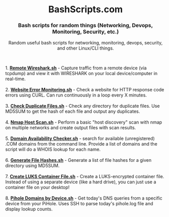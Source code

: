 <h1 align="center">BashScripts.com</h1>

<h3 align="center">Bash scripts for random things (Networking, Devops, Monitoring, Security, etc.)</h3>

  <p align="center">
    Random useful bash scripts for networking, monitoring, devops, security, and other Linux/CLI things.
    <br />

  </p>
</div>

<br>

<p align="left">
1. <strong><a href="https://github.com/BashScripts-com/bashscripts/blob/main/Remote_Wireshark.sh">Remote Wireshark.sh</a></strong> - Capture traffic from a remote device (via tcpdump) and view it with WIRESHARK on your local device/computer in real-time. 
  <br><br>
2. <strong><a href="https://github.com/BashScripts-com/bashscripts/blob/main/Website_Error_Monitoring.sh">Website Error Monitoring.sh</a></strong> - Check a website for HTTP response code errors using CURL. Can run continuously in a loop every X minutes. 
  <br><br>
3. <strong><a href="https://github.com/BashScripts-com/bashscripts/blob/main/Check_Duplicate_Files.sh">Check Duplicate Files.sh</a></strong> - Check any directory for duplicate files. Use MD5SUM to get the hash of each file and output any duplicates.
  <br><br>
4. <strong><a href="https://github.com/BashScripts-com/bashscripts/blob/main/Nmap_Host_Scan.sh">Nmap Host Scan.sh</a></strong> - Perform a basic "host discovery" scan with nmap on multiple networks and create output files with scan results.
  <br><br>
5. <strong><a href="https://github.com/BashScripts-com/bashscripts/blob/main/Domain_Availability_Checker.sh">Domain Availability Checker.sh</a></strong> - search for available (unregistered) .COM domains from the command line. Provide a list of domains and the script will do a WHOIS lookup for each name.
  <br><br>
6. <strong><a href="https://github.com/BashScripts-com/bashscripts/blob/main/Generate_File_Hashes.sh">Generate File Hashes.sh</a></strong> - Generate a list of file hashes for a given directory using MD5SUM.
  <br><br>
7. <strong><a href="https://github.com/BashScripts-com/bashscripts/blob/main/Create_LUKS_Container_File.sh">Create LUKS Container File.sh</a></strong> - Create a LUKS-encrypted container file. Instead of using a separate device (like a hard drive), you can just use a container file on your desktop!
  <br><br>
8. <strong><a href="https://github.com/BashScripts-com/bashscripts/blob/main/Pihole_Domains_By_Device.sh">Pihole Domains by Device.sh</a></strong> - Get today's DNS queries from a specific device from your PiHole. Uses SSH to parse today's pihole.log file and display lookup counts.
  
</p>
